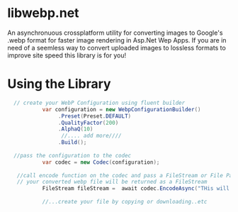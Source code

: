# libwebp.net
 An asynchronuous  crossplatform utility for converting images to Google's .webp format for faster image rendering in Asp.Net Wep Apps. If you are in need of a seemless way to convert uploaded images to lossless formats to improve site speed this library is for you!
 
 # Using the Library
 
 ```csharp
   // create your WebP Configuration using fluent builder 
            var configuration = new WebpConfigurationBuilder()
                 .Preset(Preset.DEFAULT)
                 .QualityFactor(200)
                 .AlphaQ(10)
                  //.... add more////
                 .Build();
            
   //pass the configuration to the codec
            var codec = new Codec(configuration);
          
    //call encode function on the codec and pass a FileStream or File Path
    // your converted webp file will be returned as a FileStream
            FileStream fileStream =  await codec.EncodeAsync("THis will be a FileStream or FilePath"); 
            
            //...create your file by copying or downloading..etc   

